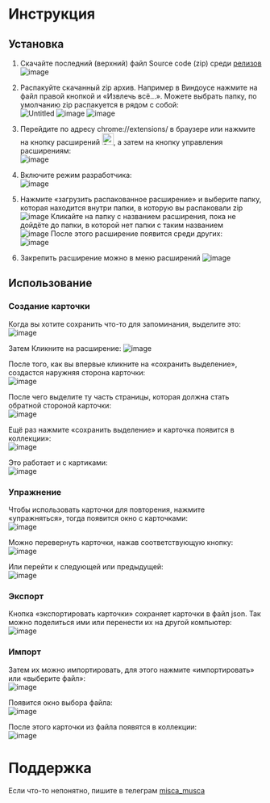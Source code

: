 # Инструкция
## Установка
1. Скачайте последний (верхний) файл Source code (zip) среди [релизов](https://github.com/Napordisch/chillcards/releases)\
![image](https://github.com/user-attachments/assets/95ee13f9-161b-469e-9e14-5de11d76bc28)

2. Распакуйте скачанный zip архив. Например в Виндоусе нажмите на файл правой кнопкой и «Извлечь всё...». Можете выбрать папку, по умолчанию zip распакуется в рядом с собой:\
![Untitled](https://github.com/user-attachments/assets/3003dec2-7dc1-4ee4-92d7-ff1bbc165530)
![image](https://github.com/user-attachments/assets/9dd3709e-9ab8-418a-b86e-c9e635712025)
![image](https://github.com/user-attachments/assets/bcc96530-37b6-446e-9cf1-2430427c8278)

4. Перейдите по адресу chrome://extensions/ в браузере или нажмите на кнопку расширений <img width="23" alt="Screenshot 2024-12-16 at 11 38 39" src="https://github.com/user-attachments/assets/52daeb6e-13c8-4d94-9281-aea2b9c7d48c" />, а затем на кнопку управления расширениям:\
![image](https://github.com/user-attachments/assets/11e6c8ff-20da-4dd2-9e9e-fcc06ef8cadc)

5. Включите режим разработчика:\
![image](https://github.com/user-attachments/assets/896c6c5d-ea0d-497e-8d9f-559d315b1ca6)

6. Нажмите «загрузить распакованное расширение» и выберите папку, которая находится внутри папки, в которую вы распаковали zip\
![image](https://github.com/user-attachments/assets/22bc0ace-7433-404e-aecb-7b8cdaca2b14)
Кликайте на папку с названием расширения, пока не дойдёте до папки, в которой нет папки с таким названием\
![image](https://github.com/user-attachments/assets/21a6957a-58be-4e0d-9b3c-5d4b79095a7f)
После этого расширение появится среди других:\
![image](https://github.com/user-attachments/assets/c80e769c-3339-4672-878d-25b70bb58e6d)

7. Закрепить расширение можно в меню расширений ![image](https://github.com/user-attachments/assets/45c5325c-97f0-4f09-a7c1-c68c0a39b147)

## Использование
### Создание карточки
Когда вы хотите сохранить что-то для запоминания, выделите это:\
![image](https://github.com/user-attachments/assets/f98fc751-4294-4a7c-a1cf-9a68d0d82735)

Затем Кликните на расширение:
![image](https://github.com/user-attachments/assets/db4ed92c-fe5c-42af-b14c-108dd8d4e6b4)

После того, как вы впервые кликните на «сохранить выделение», создастся наружняя сторона карточки:\
![image](https://github.com/user-attachments/assets/159fad4a-61ba-40f9-96d1-636e9cdb0ef8)

После чего выделите ту часть страницы, которая должна стать обратной стороной карточки:\
![image](https://github.com/user-attachments/assets/39fb355c-94d8-4807-a498-c001de2c4513)

Ещё раз нажмите «сохранить выделение» и карточка появится в коллекции»:\
![image](https://github.com/user-attachments/assets/dbb2be9a-aa8e-47c5-bb41-b66cb4f0b693)

Это работает и с картиками:\
![image](https://github.com/user-attachments/assets/eeb8073d-d099-4d56-b4e1-c0c7dc14d294)

### Упражнение
Чтобы использовать карточки для повторения, нажмите «упражняться», тогда появится окно с карточками:\
![image](https://github.com/user-attachments/assets/0b0b61c7-ad0e-4901-9746-9b4a9cbedc7c)

Можно перевернуть карточки, нажав соответствующую кнопку:\
![image](https://github.com/user-attachments/assets/1e1e7fba-d403-4dab-9d3d-fed60ae58131)

Или перейти к следующей или предыдущей:\
![image](https://github.com/user-attachments/assets/3adac0ce-cbfa-4d92-ad99-fa17ed6200ab)

### Экспорт
Кнопка «экспортировать карточки» сохраняет карточки в файл json. Так  можно поделиться ими или перенести их на другой компьютер:\
![image](https://github.com/user-attachments/assets/3eb212fc-5ccd-42b5-a958-394e3bf43993)

### Импорт
Затем их можно импортировать, для этого нажмите «импортировать» или «выберите файл»:\
![image](https://github.com/user-attachments/assets/203cbb76-97a8-42b6-b7fb-2a5a229027e1)

Появится окно выбора файла:\
![image](https://github.com/user-attachments/assets/959635ac-d232-447f-b498-3a80f73fb094)

После этого карточки из файла появятся в коллекции:\
![image](https://github.com/user-attachments/assets/9a402af9-b53d-421c-9d9b-6be54b8db6bb)


# Поддержка
Если что-то непонятно, пишите в телеграм [misca_musca](https://t.me/misca_musca)
